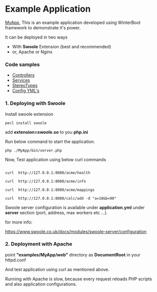 # Example Application

[MyApp](MyApp), This is an example application developed using WinterBoot framework to demonstrate it's power.

It can be deployed in two ways

- With **Swoole** Extension (best and recommended)
- or, Apache or Nginx


### Code samples

- [Controllers](MyApp/src/controller)
- [Services](MyApp/src/service)
- [StereoTypes](MyApp/src/stereotype)
- [Config YML's](MyApp/config)


### 1. Deploying with Swoole

Install swoole extension

```shell
pecl install swoole
```

add **extension=swoole.so** to you **php.ini**



Run below command to start the application.

```shell
php ./MyApp/bin/server.php
```


Now, Test application using below curl commands

```

curl  http://127.0.0.1:8080/acme/health

curl  http://127.0.0.1:8080/acme/info

curl  http://127.0.0.1:8080/acme/mappings

curl  http://127.0.0.1:8080/calc/add -d "a=10&b=90"

```

Swoole server configuration is available under **application.yml** under **server** section (port, address, max workers etc ...).

for more info:

https://www.swoole.co.uk/docs/modules/swoole-server/configuration



### 2. Deployment with Apache

point  **"examples/MyApp/web"** directory as **DocumentRoot** in your httpd.conf

And test application using curl as mentioned above.

Running with Apache is slow, because every request reloads PHP scripts and also application configurations.


